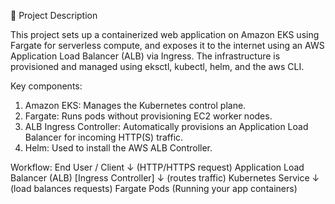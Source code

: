 📘 Project Description

This project sets up a containerized web application on Amazon EKS using Fargate for serverless compute, and exposes it to the internet using an AWS Application Load Balancer (ALB) via Ingress. The infrastructure is provisioned and managed using eksctl, kubectl, helm, and the aws CLI.

Key components:
1. Amazon EKS: Manages the Kubernetes control plane.
2. Fargate: Runs pods without provisioning EC2 worker nodes.
3. ALB Ingress Controller: Automatically provisions an Application Load Balancer for incoming HTTP(S) traffic.
4. Helm: Used to install the AWS ALB Controller.

Workflow:
End User / Client
        ↓ (HTTP/HTTPS request)
Application Load Balancer (ALB) [Ingress Controller]
        ↓ (routes traffic)
Kubernetes Service
        ↓ (load balances requests)
Fargate Pods (Running your app containers)


